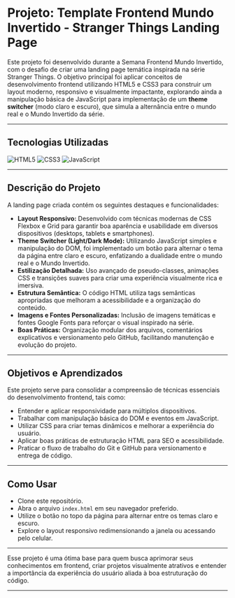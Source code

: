 # Projeto: Template Frontend Mundo Invertido - Stranger Things Landing Page

Este projeto foi desenvolvido durante a Semana Frontend Mundo Invertido, com o desafio de criar uma landing page temática inspirada na série Stranger Things. O objetivo principal foi aplicar conceitos de desenvolvimento frontend utilizando HTML5 e CSS3 para construir um layout moderno, responsivo e visualmente impactante, explorando ainda a manipulação básica de JavaScript para implementação de um **theme switcher** (modo claro e escuro), que simula a alternância entre o mundo real e o Mundo Invertido da série.

---

## Tecnologias Utilizadas

![HTML5](https://img.shields.io/badge/html5-E34F26?logo=html5&logoColor=fff&style=for-the-badge)
![CSS3](https://img.shields.io/badge/css3-1572B6?logo=css3&logoColor=fff&style=for-the-badge)
![JavaScript](https://img.shields.io/badge/javascript-F7DF1E?logo=javascript&logoColor=222&style=for-the-badge)

---

## Descrição do Projeto

A landing page criada contém os seguintes destaques e funcionalidades:

- **Layout Responsivo:** Desenvolvido com técnicas modernas de CSS Flexbox e Grid para garantir boa aparência e usabilidade em diversos dispositivos (desktops, tablets e smartphones).
- **Theme Switcher (Light/Dark Mode):** Utilizando JavaScript simples e manipulação do DOM, foi implementado um botão para alternar o tema da página entre claro e escuro, enfatizando a dualidade entre o mundo real e o Mundo Invertido.
- **Estilização Detalhada:** Uso avançado de pseudo-classes, animações CSS e transições suaves para criar uma experiência visualmente rica e imersiva.
- **Estrutura Semântica:** O código HTML utiliza tags semânticas apropriadas que melhoram a acessibilidade e a organização do conteúdo.
- **Imagens e Fontes Personalizadas:** Inclusão de imagens temáticas e fontes Google Fonts para reforçar o visual inspirado na série.
- **Boas Práticas:** Organização modular dos arquivos, comentários explicativos e versionamento pelo GitHub, facilitando manutenção e evolução do projeto.

---

## Objetivos e Aprendizados

Este projeto serve para consolidar a compreensão de técnicas essenciais do desenvolvimento frontend, tais como:

- Entender e aplicar responsividade para múltiplos dispositivos.
- Trabalhar com manipulação básica do DOM e eventos em JavaScript.
- Utilizar CSS para criar temas dinâmicos e melhorar a experiência do usuário.
- Aplicar boas práticas de estruturação HTML para SEO e acessibilidade.
- Praticar o fluxo de trabalho do Git e GitHub para versionamento e entrega de código.

---

## Como Usar

- Clone este repositório.
- Abra o arquivo `index.html` em seu navegador preferido.
- Utilize o botão no topo da página para alternar entre os temas claro e escuro.
- Explore o layout responsivo redimensionando a janela ou acessando pelo celular.

---

Esse projeto é uma ótima base para quem busca aprimorar seus conhecimentos em frontend, criar projetos visualmente atrativos e entender a importância da experiência do usuário aliada à boa estruturação do código.

---



